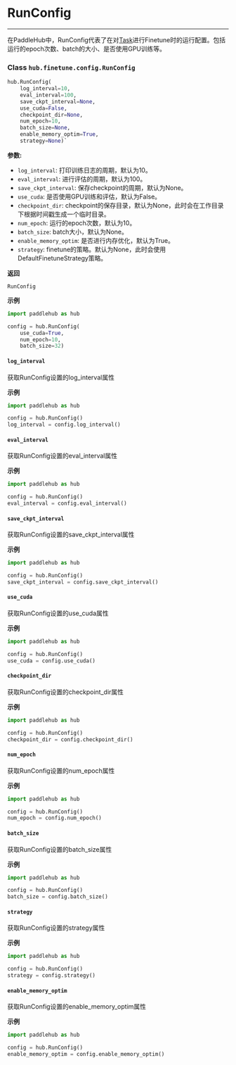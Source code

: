 # RunConfig
----
在PaddleHub中，RunConfig代表了在对[Task](https://github.com/PaddlePaddle/PaddleHub/tree/release/v0.5.0/docs/api/Task.md)进行Finetune时的运行配置。包括运行的epoch次数、batch的大小、是否使用GPU训练等。

### Class `hub.finetune.config.RunConfig`

```python
hub.RunConfig(
    log_interval=10,
    eval_interval=100,
    save_ckpt_interval=None,
    use_cuda=False,
    checkpoint_dir=None,
    num_epoch=10,
    batch_size=None,
    enable_memory_optim=True,
    strategy=None)`
```
**参数:**

* `log_interval`: 打印训练日志的周期，默认为10。
* `eval_interval`: 进行评估的周期，默认为100。
* `save_ckpt_interval`: 保存checkpoint的周期，默认为None。
* `use_cuda`: 是否使用GPU训练和评估，默认为False。
* `checkpoint_dir`: checkpoint的保存目录，默认为None，此时会在工作目录下根据时间戳生成一个临时目录。
* `num_epoch`: 运行的epoch次数，默认为10。
* `batch_size`: batch大小，默认为None。
* `enable_memory_optim`: 是否进行内存优化，默认为True。
* `strategy`: finetune的策略。默认为None，此时会使用DefaultFinetuneStrategy策略。

**返回**

`RunConfig`

**示例**

```python
import paddlehub as hub

config = hub.RunConfig(
    use_cuda=True,
    num_epoch=10,
    batch_size=32)
```

#### `log_interval`

获取RunConfig设置的log_interval属性

**示例**

```python
import paddlehub as hub

config = hub.RunConfig()
log_interval = config.log_interval()
```

#### `eval_interval`

获取RunConfig设置的eval_interval属性

**示例**

```python
import paddlehub as hub

config = hub.RunConfig()
eval_interval = config.eval_interval()
```

#### `save_ckpt_interval`

获取RunConfig设置的save_ckpt_interval属性

**示例**

```python
import paddlehub as hub

config = hub.RunConfig()
save_ckpt_interval = config.save_ckpt_interval()
```

#### `use_cuda`

获取RunConfig设置的use_cuda属性

**示例**

```python
import paddlehub as hub

config = hub.RunConfig()
use_cuda = config.use_cuda()
```

#### `checkpoint_dir`

获取RunConfig设置的checkpoint_dir属性

**示例**

```python
import paddlehub as hub

config = hub.RunConfig()
checkpoint_dir = config.checkpoint_dir()
```

#### `num_epoch`

获取RunConfig设置的num_epoch属性

**示例**

```python
import paddlehub as hub

config = hub.RunConfig()
num_epoch = config.num_epoch()
```

#### `batch_size`

获取RunConfig设置的batch_size属性

**示例**

```python
import paddlehub as hub

config = hub.RunConfig()
batch_size = config.batch_size()
```

#### `strategy`

获取RunConfig设置的strategy属性

**示例**

```python
import paddlehub as hub

config = hub.RunConfig()
strategy = config.strategy()
```

#### `enable_memory_optim`

获取RunConfig设置的enable_memory_optim属性

**示例**

```python
import paddlehub as hub

config = hub.RunConfig()
enable_memory_optim = config.enable_memory_optim()
```
